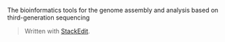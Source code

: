 The bioinformatics tools for the genome assembly and
analysis based on third-generation sequencing


> Written with [StackEdit](https://stackedit.io/).
<!--stackedit_data:
eyJoaXN0b3J5IjpbMjI0MjA1NTM3LDczMDk5ODExNl19
-->
